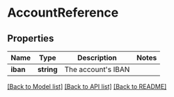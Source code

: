 # AccountReference

## Properties
Name | Type | Description | Notes
------------ | ------------- | ------------- | -------------
**iban** | **string** | The account&#39;s IBAN | 

[[Back to Model list]](../README.md#documentation-for-models) [[Back to API list]](../README.md#documentation-for-api-endpoints) [[Back to README]](../README.md)


